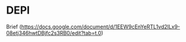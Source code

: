 # DEPI




Brief
(https://docs.google.com/document/d/1EEW9cEnYeRTL1vd2lLx9-08etj346hwtDBjfc2s3RB0/edit?tab=t.0)
